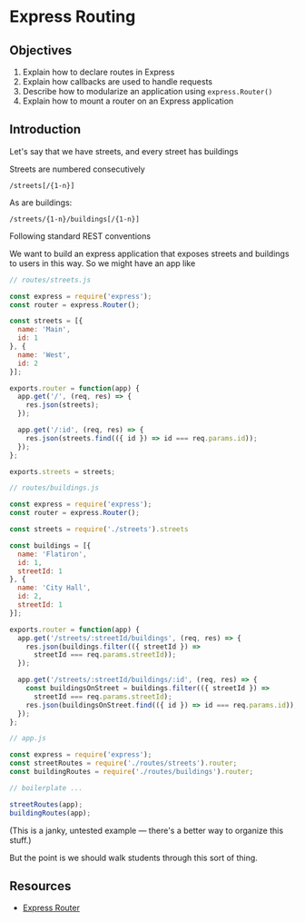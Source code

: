 # Express Routing

## Objectives

1. Explain how to declare routes in Express
2. Explain how callbacks are used to handle requests
3. Describe how to modularize an application using `express.Router()`
4. Explain how to mount a router on an Express application

## Introduction

Let's say that we have streets, and every street has buildings

Streets are numbered consecutively

```
/streets[/{1-n}]
```

As are buildings:

```
/streets/{1-n}/buildings[/{1-n}]
```

Following standard REST conventions

We want to build an express application that exposes streets and buildings to users in this way. So we might have an app like

```js
// routes/streets.js

const express = require('express');
const router = express.Router();

const streets = [{
  name: 'Main',
  id: 1
}, {
  name: 'West',
  id: 2
}];

exports.router = function(app) {
  app.get('/', (req, res) => {
    res.json(streets);
  });

  app.get('/:id', (req, res) => {
    res.json(streets.find(({ id }) => id === req.params.id));
  });
};

exports.streets = streets;
```

```js
// routes/buildings.js

const express = require('express');
const router = express.Router();

const streets = require('./streets').streets

const buildings = [{
  name: 'Flatiron',
  id: 1,
  streetId: 1
}, {
  name: 'City Hall',
  id: 2,
  streetId: 1
}];

exports.router = function(app) {  
  app.get('/streets/:streetId/buildings', (req, res) => {
    res.json(buildings.filter(({ streetId }) => 
      streetId === req.params.streetId));
  });

  app.get('/streets/:streetId/buildings/:id', (req, res) => {
    const buildingsOnStreet = buildings.filter(({ streetId }) => 
      streetId === req.params.streetId);
    res.json(buildingsOnStreet.find(({ id }) => id === req.params.id));
  });
};
```

```js
// app.js

const express = require('express');
const streetRoutes = require('./routes/streets').router;
const buildingRoutes = require('./routes/buildings').router;

// boilerplate ...

streetRoutes(app);
buildingRoutes(app);
```

(This is a janky, untested example — there's a better way to organize this stuff.)

But the point is we should walk students through this sort of thing.

## Resources

- [Express Router](http://expressjs.com/en/4x/api.html#router)

